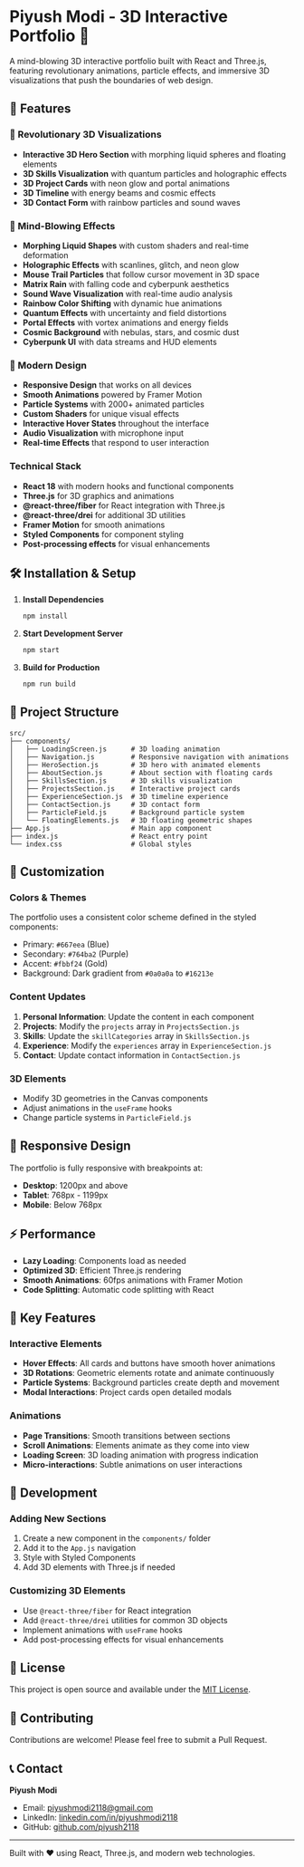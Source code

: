 # Piyush Modi - 3D Interactive Portfolio 🚀

A mind-blowing 3D interactive portfolio built with React and Three.js, featuring revolutionary animations, particle effects, and immersive 3D visualizations that push the boundaries of web design.

## 🚀 Features

### 🎨 Revolutionary 3D Visualizations
- **Interactive 3D Hero Section** with morphing liquid spheres and floating elements
- **3D Skills Visualization** with quantum particles and holographic effects
- **3D Project Cards** with neon glow and portal animations
- **3D Timeline** with energy beams and cosmic effects
- **3D Contact Form** with rainbow particles and sound waves

### 🌟 Mind-Blowing Effects
- **Morphing Liquid Shapes** with custom shaders and real-time deformation
- **Holographic Effects** with scanlines, glitch, and neon glow
- **Mouse Trail Particles** that follow cursor movement in 3D space
- **Matrix Rain** with falling code and cyberpunk aesthetics
- **Sound Wave Visualization** with real-time audio analysis
- **Rainbow Color Shifting** with dynamic hue animations
- **Quantum Effects** with uncertainty and field distortions
- **Portal Effects** with vortex animations and energy fields
- **Cosmic Background** with nebulas, stars, and cosmic dust
- **Cyberpunk UI** with data streams and HUD elements

### 🎯 Modern Design
- **Responsive Design** that works on all devices
- **Smooth Animations** powered by Framer Motion
- **Particle Systems** with 2000+ animated particles
- **Custom Shaders** for unique visual effects
- **Interactive Hover States** throughout the interface
- **Audio Visualization** with microphone input
- **Real-time Effects** that respond to user interaction

### Technical Stack
- **React 18** with modern hooks and functional components
- **Three.js** for 3D graphics and animations
- **@react-three/fiber** for React integration with Three.js
- **@react-three/drei** for additional 3D utilities
- **Framer Motion** for smooth animations
- **Styled Components** for component styling
- **Post-processing effects** for visual enhancements

## 🛠️ Installation & Setup

1. **Install Dependencies**
   ```bash
   npm install
   ```

2. **Start Development Server**
   ```bash
   npm start
   ```

3. **Build for Production**
   ```bash
   npm run build
   ```

## 📁 Project Structure

```
src/
├── components/
│   ├── LoadingScreen.js      # 3D loading animation
│   ├── Navigation.js         # Responsive navigation with animations
│   ├── HeroSection.js        # 3D hero with animated elements
│   ├── AboutSection.js       # About section with floating cards
│   ├── SkillsSection.js      # 3D skills visualization
│   ├── ProjectsSection.js    # Interactive project cards
│   ├── ExperienceSection.js  # 3D timeline experience
│   ├── ContactSection.js     # 3D contact form
│   ├── ParticleField.js      # Background particle system
│   └── FloatingElements.js   # 3D floating geometric shapes
├── App.js                    # Main app component
├── index.js                  # React entry point
└── index.css                 # Global styles
```

## 🎨 Customization

### Colors & Themes
The portfolio uses a consistent color scheme defined in the styled components:
- Primary: `#667eea` (Blue)
- Secondary: `#764ba2` (Purple)
- Accent: `#fbbf24` (Gold)
- Background: Dark gradient from `#0a0a0a` to `#16213e`

### Content Updates
1. **Personal Information**: Update the content in each component
2. **Projects**: Modify the `projects` array in `ProjectsSection.js`
3. **Skills**: Update the `skillCategories` array in `SkillsSection.js`
4. **Experience**: Modify the `experiences` array in `ExperienceSection.js`
5. **Contact**: Update contact information in `ContactSection.js`

### 3D Elements
- Modify 3D geometries in the Canvas components
- Adjust animations in the `useFrame` hooks
- Change particle systems in `ParticleField.js`

## 📱 Responsive Design

The portfolio is fully responsive with breakpoints at:
- **Desktop**: 1200px and above
- **Tablet**: 768px - 1199px
- **Mobile**: Below 768px

## ⚡ Performance

- **Lazy Loading**: Components load as needed
- **Optimized 3D**: Efficient Three.js rendering
- **Smooth Animations**: 60fps animations with Framer Motion
- **Code Splitting**: Automatic code splitting with React

## 🎯 Key Features

### Interactive Elements
- **Hover Effects**: All cards and buttons have smooth hover animations
- **3D Rotations**: Geometric elements rotate and animate continuously
- **Particle Systems**: Background particles create depth and movement
- **Modal Interactions**: Project cards open detailed modals

### Animations
- **Page Transitions**: Smooth transitions between sections
- **Scroll Animations**: Elements animate as they come into view
- **Loading Screen**: 3D loading animation with progress indication
- **Micro-interactions**: Subtle animations on user interactions

## 🔧 Development

### Adding New Sections
1. Create a new component in the `components/` folder
2. Add it to the `App.js` navigation
3. Style with Styled Components
4. Add 3D elements with Three.js if needed

### Customizing 3D Elements
- Use `@react-three/fiber` for React integration
- Add `@react-three/drei` utilities for common 3D objects
- Implement animations with `useFrame` hooks
- Add post-processing effects for visual enhancements

## 📄 License

This project is open source and available under the [MIT License](LICENSE).

## 🤝 Contributing

Contributions are welcome! Please feel free to submit a Pull Request.

## 📞 Contact

**Piyush Modi**
- Email: piyushmodi2118@gmail.com
- LinkedIn: [linkedin.com/in/piyushmodi2118](https://linkedin.com/in/piyushmodi2118)
- GitHub: [github.com/piyush2118](https://github.com/piyush2118)

---

Built with ❤️ using React, Three.js, and modern web technologies.
